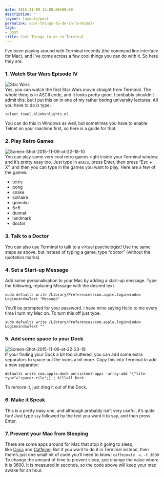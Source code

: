 ```yaml
---
date: 2015-11-09 12:00:00+00:00
description: ''
layout: layouts/post
permalink: cool-things-to-do-in-terminal/
tags:
- post
title: Cool Things to do in Terminal
---
```


<div class="kg-card-markdown">
<p>I&#8217;ve been playing around with Terminal recently (the command line interface for Mac), and I&#8217;ve come across a few cool things you can do with it. So here they are.</p>
<h3 id="1watchstarwarsepisodeiv">1. Watch Star Wars Episode IV</h3>
<p><img src="https://chrishannah.me/wp-content/uploads/2017/12/screen-shot-2015-11-09-at-22-07-54-1024x718.png" alt="Star Wars" /><br />
Yes, you can watch the first Star Wars movie straight from Terminal. The whole thing is in ASCII code, and it looks pretty good. I probably shouldn&#8217;t admit this, but I put this on in one of my rather boring university lectures. All you have to do is type:</p>
<pre><code>telnet towel.blinkenlights.nl
</code></pre>
<p>You can do this in Windows as well, but sometimes you have to enable Telnet on your machine first, so <a>here is a guide for that</a>.</p>
<h3 id="2playretrogames">2. Play Retro Games</h3>
<p><img src="https://chrishannah.me/wp-content/uploads/2017/12/screen-shot-2015-11-09-at-22-18-10-1024x718.png" alt="Screen-Shot-2015-11-09-at-22-18-10" /><br />
You can play some very cool retro games right inside your Terminal window, and it&#8217;s pretty easy too. Just type in <code>emacs</code>, press Enter, then press &#8220;Esc + X&#8221;, and then you can type in the games you want to play. Here are a few of the games:</p>
<ul>
<li>tetris</li>
<li>pong</li>
<li>snake</li>
<li>solitaire</li>
<li>gomoku</li>
<li>5&#215;5</li>
<li>dunnet</li>
<li>landmark</li>
<li>doctor</li>
</ul>
<h3 id="3talktoadoctor">3. Talk to a Doctor</h3>
<p>You can also use Terminal to talk to a virtual psychologist! Use the same steps as above, but instead of typing a game, type &#8220;doctor&#8221; (without the quotation marks).</p>
<h3 id="4setastartupmessage">4. Set a Start-up Message</h3>
<p>Add some personalisation to your Mac by adding a start-up message. Type the following, replacing Message with the desired text.</p>
<pre><code>sudo defaults write /Library/Preferences/com.apple.loginwindow LoginwindowText "Message"
</code></pre>
<p>You&#8217;ll be prompted for your password. I have mine saying Hello to me every time I turn my Mac on. To turn this off just type:</p>
<pre><code>sudo defaults write /Library/Preferences/com.apple.loginwindow LoginwindowText ""
</code></pre>
<h3 id="5addsomespacetoyourdock">5. Add some space to your Dock</h3>
<p><img src="https://chrishannah.me/wp-content/uploads/2017/12/screen-shot-2015-11-09-at-22-23-19-1024x652.png" alt="Screen-Shot-2015-11-09-at-22-23-19" /><br />
If your finding your Dock a bit too cluttered, you can add some extra separators to space out the icons a bit more. Copy this into Terminal to add a new separator:</p>
<pre><code>defaults write com.apple.dock persistent-apps -array-add '{"tile-type"="spacer-tile";}'; killall Dock
</code></pre>
<p>To remove it, just drag it out of the Dock.</p>
<h3 id="6makeitspeak">6. Make it Speak</h3>
<p>This is a pretty easy one, and although probably isn&#8217;t very useful, it&#8217;s quite fun! Just type <code>say</code> followed by the text you want it to say, and then press Enter.</p>
<h3 id="7preventyourmacfromsleeping">7. Prevent your Mac from Sleeping</h3>
<p>There are some apps around for Mac that stop it going to sleep, like <a href="http://apprecap.net/coca-keep-your-system-awake/">Coca</a> and <a href="http://apprecap.net/caffeine-mac-app/">Caffeine</a>. But if you want to do it in Terminal instead, then there&#8217;s just one small bit of code you&#8217;ll need to know: <code>caffeinate -u -t 3600</code> To change the amount of time to prevent sleep, just change the value where it is 3600. It is measured in seconds, so the code above will keep your mac awake for an hour.</p>
</div>